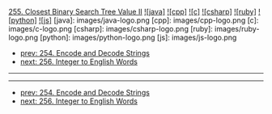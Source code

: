 [255. Closest Binary Search Tree Value II](https://leetcode.com/problems/closest-binary-search-tree-value-ii/)
[![java]](https://github.com/leetcode-study-group/leetcode-java-solutions/blob/master/255-closest-binary-search-tree-value-ii.md)
[![cpp]](https://github.com/leetcode-study-group/leetcode-cpp-solutions/blob/master/255-closest-binary-search-tree-value-ii.md)
[![c]](https://github.com/leetcode-study-group/leetcode-c-solutions/blob/master/255-closest-binary-search-tree-value-ii.md)
[![csharp]](https://github.com/leetcode-study-group/leetcode-csharp-solutions/blob/master/255-closest-binary-search-tree-value-ii.md)
[![ruby]](https://github.com/leetcode-study-group/leetcode-ruby-solutions/blob/master/255-closest-binary-search-tree-value-ii.md)
[![python]](https://github.com/leetcode-study-group/leetcode-python-solutions/blob/master/255-closest-binary-search-tree-value-ii.md)
[![js]](https://github.com/leetcode-study-group/leetcode-js-solutions/blob/master/255-closest-binary-search-tree-value-ii.md)
[java]: images/java-logo.png
[cpp]: images/cpp-logo.png
[c]: images/c-logo.png
[csharp]: images/csharp-logo.png
[ruby]: images/ruby-logo.png
[python]: images/python-logo.png
[js]: images/js-logo.png

- [prev: 254. Encode and Decode Strings](254-encode-and-decode-strings.md)
- [next: 256. Integer to English Words](256-integer-to-english-words.md)

---


---

- [prev: 254. Encode and Decode Strings](254-encode-and-decode-strings.md)
- [next: 256. Integer to English Words](256-integer-to-english-words.md)
